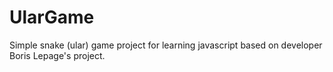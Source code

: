 # UlarGame
 Simple snake (ular) game project for learning javascript based on developer Boris Lepage's project.
